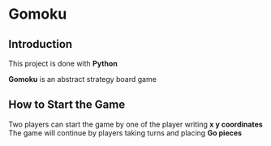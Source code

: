 # Gomoku
## Introduction
This project is done with **Python**

**Gomoku** is an abstract strategy board game
## How to Start the Game
Two players can start the game by one of the player writing **x y coordinates**
The game will continue by players taking turns and placing **Go pieces**

